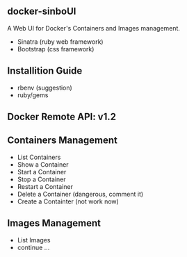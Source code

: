 ## docker-sinboUI
A Web UI for Docker's Containers and Images management.

* Sinatra (ruby web framework)
* Bootstrap (css framework)

## Installition Guide
* rbenv (suggestion)
* ruby/gems

## Docker Remote API: v1.2

## Containers Management
* List Containers
* Show a Container
* Start a Container
* Stop a Container
* Restart a Container
* Delete a Container (dangerous, comment it)
* Create a Containter (not work now)

## Images Management
* List Images
* continue ...


